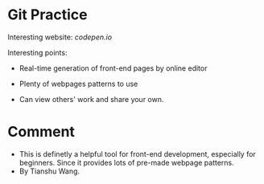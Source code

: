 # Git Practice
Interesting website: *codepen.io*

Interesting points:

- Real-time generation of front-end pages by online editor

- Plenty of webpages patterns to use

- Can view others' work and share your own. 

# Comment

- This is definetly a helpful tool for front-end development, especially for beginners. Since it provides lots of pre-made webpage patterns.
- By Tianshu Wang.
